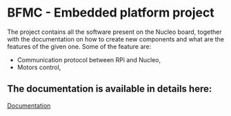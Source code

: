 # BFMC - Embedded platform project

The project contains all the software present on the Nucleo board, together with the documentation on how to create new components and what are the features of the given one. Some of the feature are:
- Communication protocol between RPi and Nucleo,
- Motors control,

## The documentation is available in details here:
[Documentation](https://bosch-future-mobility-challenge-documentation.readthedocs-hosted.com/data/embeddedplatform.html) 